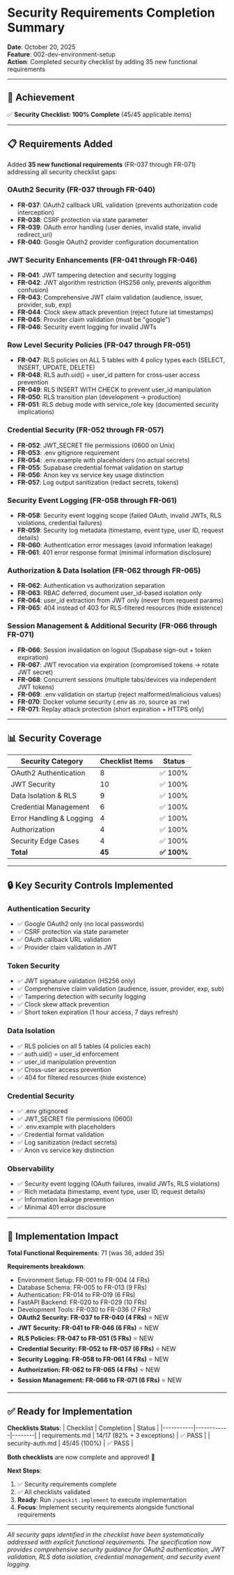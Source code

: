 # Security Requirements Completion Summary

**Date**: October 20, 2025  
**Feature**: 002-dev-environment-setup  
**Action**: Completed security checklist by adding 35 new functional requirements

---

## 🎯 Achievement

✅ **Security Checklist: 100% Complete** (45/45 applicable items)

---

## 📋 Requirements Added

Added **35 new functional requirements** (FR-037 through FR-071) addressing all security checklist gaps:

### OAuth2 Security (FR-037 through FR-040)
- **FR-037**: OAuth2 callback URL validation (prevents authorization code interception)
- **FR-038**: CSRF protection via state parameter
- **FR-039**: OAuth error handling (user denies, invalid state, invalid redirect_uri)
- **FR-040**: Google OAuth2 provider configuration documentation

### JWT Security Enhancements (FR-041 through FR-046)
- **FR-041**: JWT tampering detection and security logging
- **FR-042**: JWT algorithm restriction (HS256 only, prevents algorithm confusion)
- **FR-043**: Comprehensive JWT claim validation (audience, issuer, provider, sub, exp)
- **FR-044**: Clock skew attack prevention (reject future iat timestamps)
- **FR-045**: Provider claim validation (must be "google")
- **FR-046**: Security event logging for invalid JWTs

### Row Level Security Policies (FR-047 through FR-051)
- **FR-047**: RLS policies on ALL 5 tables with 4 policy types each (SELECT, INSERT, UPDATE, DELETE)
- **FR-048**: RLS auth.uid() = user_id pattern for cross-user access prevention
- **FR-049**: RLS INSERT WITH CHECK to prevent user_id manipulation
- **FR-050**: RLS transition plan (development → production)
- **FR-051**: RLS debug mode with service_role key (documented security implications)

### Credential Security (FR-052 through FR-057)
- **FR-052**: JWT_SECRET file permissions (0600 on Unix)
- **FR-053**: .env gitignore requirement
- **FR-054**: .env.example with placeholders (no actual secrets)
- **FR-055**: Supabase credential format validation on startup
- **FR-056**: Anon key vs service key usage distinction
- **FR-057**: Log output sanitization (redact secrets, tokens)

### Security Event Logging (FR-058 through FR-061)
- **FR-058**: Security event logging scope (failed OAuth, invalid JWTs, RLS violations, credential failures)
- **FR-059**: Security log metadata (timestamp, event type, user ID, request details)
- **FR-060**: Authentication error messages (avoid information leakage)
- **FR-061**: 401 error response format (minimal information disclosure)

### Authorization & Data Isolation (FR-062 through FR-065)
- **FR-062**: Authentication vs authorization separation
- **FR-063**: RBAC deferred, document user_id-based isolation only
- **FR-064**: user_id extraction from JWT only (never from request params)
- **FR-065**: 404 instead of 403 for RLS-filtered resources (hide existence)

### Session Management & Additional Security (FR-066 through FR-071)
- **FR-066**: Session invalidation on logout (Supabase sign-out + token expiration)
- **FR-067**: JWT revocation via expiration (compromised tokens → rotate JWT secret)
- **FR-068**: Concurrent sessions (multiple tabs/devices via independent JWT tokens)
- **FR-069**: .env validation on startup (reject malformed/malicious values)
- **FR-070**: Docker volume security (.env as :ro, source as :rw)
- **FR-071**: Replay attack protection (short expiration + HTTPS only)

---

## 📊 Security Coverage

| Security Category | Checklist Items | Status |
|-------------------|----------------|--------|
| OAuth2 Authentication | 8 | ✅ 100% |
| JWT Security | 10 | ✅ 100% |
| Data Isolation & RLS | 9 | ✅ 100% |
| Credential Management | 6 | ✅ 100% |
| Error Handling & Logging | 4 | ✅ 100% |
| Authorization | 4 | ✅ 100% |
| Security Edge Cases | 4 | ✅ 100% |
| **Total** | **45** | **✅ 100%** |

---

## 🔒 Key Security Controls Implemented

### Authentication Security
- ✅ Google OAuth2 only (no local passwords)
- ✅ CSRF protection via state parameter
- ✅ OAuth callback URL validation
- ✅ Provider claim validation in JWT

### Token Security
- ✅ JWT signature validation (HS256 only)
- ✅ Comprehensive claim validation (audience, issuer, provider, exp, sub)
- ✅ Tampering detection with security logging
- ✅ Clock skew attack prevention
- ✅ Short token expiration (1 hour access, 7 days refresh)

### Data Isolation
- ✅ RLS policies on all 5 tables (4 policies each)
- ✅ auth.uid() = user_id enforcement
- ✅ user_id manipulation prevention
- ✅ Cross-user access prevention
- ✅ 404 for filtered resources (hide existence)

### Credential Security
- ✅ .env gitignored
- ✅ JWT_SECRET file permissions (0600)
- ✅ .env.example with placeholders
- ✅ Credential format validation
- ✅ Log sanitization (redact secrets)
- ✅ Anon vs service key distinction

### Observability
- ✅ Security event logging (OAuth failures, invalid JWTs, RLS violations)
- ✅ Rich metadata (timestamp, event type, user ID, request details)
- ✅ Information leakage prevention
- ✅ Minimal 401 error disclosure

---

## 🚀 Implementation Impact

**Total Functional Requirements**: 71 (was 36, added 35)

**Requirements breakdown**:
- Environment Setup: FR-001 to FR-004 (4 FRs)
- Database Schema: FR-005 to FR-013 (9 FRs)
- Authentication: FR-014 to FR-019 (6 FRs)
- FastAPI Backend: FR-020 to FR-029 (10 FRs)
- Development Tools: FR-030 to FR-036 (7 FRs)
- **OAuth2 Security: FR-037 to FR-040 (4 FRs)** ⭐ NEW
- **JWT Security: FR-041 to FR-046 (6 FRs)** ⭐ NEW
- **RLS Policies: FR-047 to FR-051 (5 FRs)** ⭐ NEW
- **Credential Security: FR-052 to FR-057 (6 FRs)** ⭐ NEW
- **Security Logging: FR-058 to FR-061 (4 FRs)** ⭐ NEW
- **Authorization: FR-062 to FR-065 (4 FRs)** ⭐ NEW
- **Session Management: FR-066 to FR-071 (6 FRs)** ⭐ NEW

---

## ✅ Ready for Implementation

**Checklists Status**:
| Checklist | Completion | Status |
|-----------|------------|--------|
| requirements.md | 14/17 (82% + 3 exceptions) | ✅ PASS |
| security-auth.md | 45/45 (100%) | ✅ PASS |

**Both checklists** are now complete and approved! 🎉

**Next Steps**:
1. ✅ Security requirements complete
2. ✅ All checklists validated
3. **Ready**: Run `/speckit.implement` to execute implementation
4. **Focus**: Implement security requirements alongside functional requirements

---

*All security gaps identified in the checklist have been systematically addressed with explicit functional requirements. The specification now provides comprehensive security guidance for OAuth2 authentication, JWT validation, RLS data isolation, credential management, and security event logging.*

